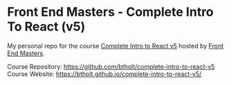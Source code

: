 # Front End Masters - Complete Intro To React (v5)

My personal repo for the course [Complete Intro to React v5](https://frontendmasters.com/courses/complete-react-v5/) hosted by [Front End Masters](https://frontendmasters.com/).

Course Repository: https://github.com/btholt/complete-intro-to-react-v5
Course Website: https://btholt.github.io/complete-intro-to-react-v5/
